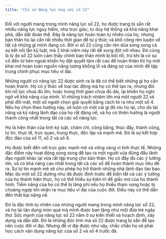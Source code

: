 ```yaml
---
title: "Chỉ số Năng lực ứng với số 22"
---
```

Đối với người mang trong mình năng lực số 22, họ được trang bị sẵn rất nhiều năng lực nguy hiểm, như trực giác, tư duy hệ thống và khả năng khai phá, dẫn dắt đoàn thể. Đây là năng lực hoàn toàn tự nhiên của họ, nhưng bản thân họ lại cần rất nhiều thời gian để tự ý thức và khổ công rèn luyện về tất cả những gì mình đang có. Bởi vì số 22 cũng cần rèn dũa song song cả sự kết nối lẫn kỷ luật, mà 2 khái niệm này rất dễ xung đột với nhau. Đó cũng là lý do số 22 luôn cảm thấy chính bản thân mình bị bối rối, trừ khi là có sự cố đến từ bên ngoài khiến họ đặt quyết tâm rất cao để hoàn thiện thì họ mới khai mở hoàn toàn nguồn năng lượng khổng lồ và đáng sợ của mình để tập trung chinh phục mục tiêu vĩ đại.

Những người có năng lực 22 được sinh ra là đã có thể biết những gì họ cần hoàn thành. Họ có ý thức về loại tác động mà họ có thể tạo ra, nhưng đôi khi nỗ lực chưa đủ lớn, hoặc trong thời gian chưa đủ dài, lại khiến họ nghi ngờ về khả năng của mình. 
Vì những trách nhiệm lớn mà một người 22 sẽ phải đối mặt, một số người chọn giải quyết bằng cách tỏ ra như một số 4. Nếu họ chọn theo hướng này, sẽ luôn có một cái gì đó níu họ lại, cho dù tài năng và kỹ năng lãnh đạo của họ rất đáng nể, và họ có thiên hướng là người thành công nhất trong tất cả các số năng lực. 

Họ là hiện thân của tính kỷ luật, chăm chỉ, công bằng, thúc đẩy, thành công, tự tin, thực tế, trực quan, trung thực, độc lập và mạnh mẽ. Đó là sự kết hợp độc đáo của số 11, số 2 và số 4. 

Họ được biết đến với trực giác mạnh mẽ và vững vàng vì tính thực tế. Những đặc điểm này hoạt động song song để tạo ra một người vừa đứng đầu lãnh đạo người khác lại vừa rất tập trung cho bản thân. Họ có đầy đủ các ý tưởng lớn, và có khả năng cao nhất trong tất cả các số để hoàn thành mục tiêu đề ra. Sự tự tin mạnh mẽ sẽ cho phép họ trở thành những nhà lãnh đạo táo bạo. 
Mặc dù một số 22 dường như đã được định trước để biến tất cả các ý tưởng của họ thành hiện thực, họ có thể thiếu sự kiên trì để giấc mơ của họ thành hình. Tiềm năng của họ có thể bị lãng phí nếu họ thiếu tham vọng hoặc bị choáng ngợp khi nhận ra mục tiêu vĩ đại của cuộc đời. Điều này có thể dẫn đến thất bại nặng nề.

Đó là đặc tính tự nhiên của những người mang trong mình năng lực số 22, và họ lại tận dụng món quà mà mình được ban tặng như một đứa trẻ ngây thơ. Sức mạnh của năng lực số 22 nằm ở sự kiến thiết và hoạch định, xây dựng và dẫn dắt. Đó là những đức tính mà số 22 được trang bị sẵn để tạo nên cuộc đời vĩ đại. Nhưng để vĩ đại được như vậy, chắc chắn họ sẽ phải học cách vận dụng năng lực của số 2 và số 4 trước đã.
